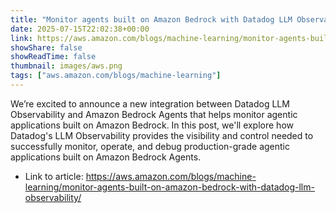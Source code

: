```yaml
---
title: "Monitor agents built on Amazon Bedrock with Datadog LLM Observability"
date: 2025-07-15T22:02:38+00:00
link: https://aws.amazon.com/blogs/machine-learning/monitor-agents-built-on-amazon-bedrock-with-datadog-llm-observability/
showShare: false
showReadTime: false
thumbnail: images/aws.png
tags: ["aws.amazon.com/blogs/machine-learning"]
---
```

We’re excited to announce a new integration between Datadog LLM Observability and Amazon Bedrock Agents that helps monitor agentic applications built on Amazon Bedrock. In this post, we'll explore how Datadog's LLM Observability provides the visibility and control needed to successfully monitor, operate, and debug production-grade agentic applications built on Amazon Bedrock Agents.

- Link to article: https://aws.amazon.com/blogs/machine-learning/monitor-agents-built-on-amazon-bedrock-with-datadog-llm-observability/